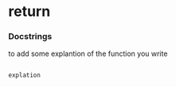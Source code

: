 # return 

### Docstrings

to add some explantion of the function you write

```
  ```
    explation
  ```
```


